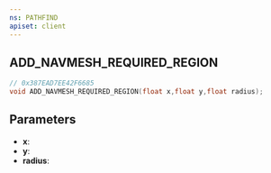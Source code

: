 ```yaml
---
ns: PATHFIND
apiset: client
---
```

## ADD_NAVMESH_REQUIRED_REGION

```c
// 0x387EAD7EE42F6685
void ADD_NAVMESH_REQUIRED_REGION(float x,float y,float radius);
```


## Parameters
* **x**:
* **y**:
* **radius**:



